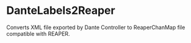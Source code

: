 # DanteLabels2Reaper
Converts XML file exported by Dante Controller to ReaperChanMap file compatible with REAPER.
